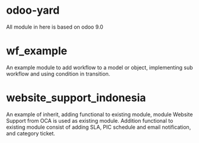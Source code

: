 # odoo-yard
All module in here is based on odoo 9.0

# wf_example
An example module to add workflow to a model or object, implementing sub workflow and using condition in transition.

# website_support_indonesia
An example of inherit, adding functional to existing module, module Website Support from OCA is used as existing module.
Addition functional to existing module consist of adding SLA, PIC schedule and email notification, and category ticket.
